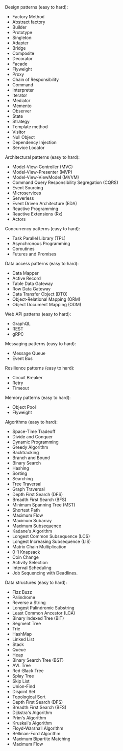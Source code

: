 
Design patterns (easy to hard):

-   Factory Method
-   Abstract factory
-   Builder
-   Prototype
-   Singleton
-   Adapter
-   Bridge
-   Composite
-   Decorator
-   Facade
-   Flyweight
-   Proxy
-   Chain of Responsibility
-   Command
-   Interpreter
-   Iterator
-   Mediator
-   Memento
-   Observer
-   State
-   Strategy
-   Template method
-   Visitor
-   Null Object
-   Dependency Injection
-   Service Locator

Architectural patterns (easy to hard):

-   Model-View-Controller (MVC)
-   Model-View-Presenter (MVP)
-   Model-View-ViewModel (MVVM)
-   Command Query Responsibility Segregation (CQRS)
-   Event Sourcing
-   Microservices
-   Serverless
-   Event Driven Architecture (EDA)
-   Reactive Programming
-   Reactive Extensions (Rx)
-   Actors

Concurrency patterns (easy to hard):

-   Task Parallel Library (TPL)
-   Asynchronous Programming
-   Coroutines
-   Futures and Promises

Data access patterns (easy to hard):

-   Data Mapper
-   Active Record
-   Table Data Gateway
-   Row Data Gateway
-   Data Transfer Object (DTO)
-   Object-Relational Mapping (ORM)
-   Object Document Mapping (ODM)

Web API patterns (easy to hard):

-   GraphQL
-   REST
-   gRPC

Messaging patterns (easy to hard):

-   Message Queue
-   Event Bus

Resilience patterns (easy to hard):

-   Circuit Breaker
-   Retry
-   Timeout

Memory patterns (easy to hard):

-   Object Pool
-   Flyweight

Algorithms (easy to hard):

-   Space-Time Tradeoff
-   Divide and Conquer
-   Dynamic Programming
-   Greedy Algorithm
-   Backtracking
-   Branch and Bound
-   Binary Search
-   Hashing
-   Sorting
-   Searching
-   Tree Traversal
-   Graph Traversal
-   Depth First Search (DFS)
-   Breadth First Search (BFS)
-   Minimum Spanning Tree (MST)
-   Shortest Path
-   Maximum Flow
-   Maximum Subarray
-   Maximum Subsequence
-   Kadane's Algorithm
-   Longest Common Subsequence (LCS)
-   Longest Increasing Subsequence (LIS)
-   Matrix Chain Multiplication
-   0-1 Knapsack
-   Coin Change
-   Activity Selection
-   Interval Scheduling
-   Job Sequencing with Deadlines.

Data structures (easy to hard):

-   Fizz Buzz
-   Palindrome
-   Reverse a String
-   Longest Palindromic Substring
-   Least Common Ancestor (LCA)
-   Binary Indexed Tree (BIT)
-   Segment Tree
-   Trie
-   HashMap
-   Linked List
-   Stack
-   Queue
-   Heap
-   Binary Search Tree (BST)
-   AVL Tree
-   Red-Black Tree
-   Splay Tree
-   Skip List
-   Union-Find
-   Disjoint Set
-   Topological Sort
-   Depth First Search (DFS)
-   Breadth First Search (BFS)
-   Dijkstra's Algorithm
-   Prim's Algorithm
-   Kruskal's Algorithm
-   Floyd-Warshall Algorithm
-   Bellman-Ford Algorithm
-   Maximum Bipartite Matching
-   Maximum Flow